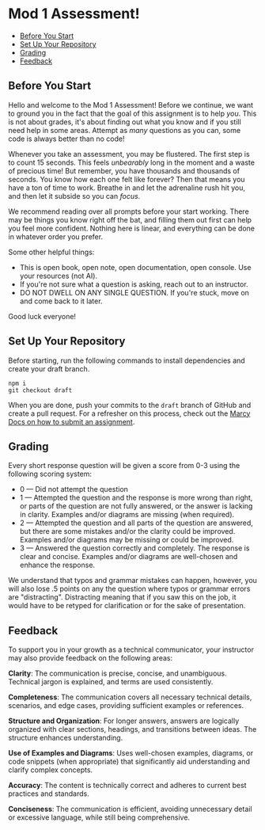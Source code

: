 # Mod 1 Assessment!

- [Before You Start](#before-you-start)
- [Set Up Your Repository](#set-up-your-repository)
- [Grading](#grading)
- [Feedback](#feedback)

## Before You Start

Hello and welcome to the Mod 1 Assessment! Before we continue, we want to ground you in the fact that the goal of this assignment is to help *you*. This is not about grades, it's about finding out what you know and if you still need help in some areas. Attempt as *many* questions as you can, some code is always better than no code!

Whenever you take an assessment, you may be flustered. The first step is to count 15 seconds. This feels *unbearably* long in the moment and a waste of precious time! But remember, you have thousands and thousands of seconds. You know how each one felt like forever? Then that means you have a ton of time to work. Breathe in and let the adrenaline rush hit you, and then let it subside so you can *focus*.

We recommend reading over all prompts before your start working. There may be things you know right off the bat, and filling them out first can help you feel more confident. Nothing here is linear, and everything can be done in whatever order you prefer.

Some other helpful things:

- This is open book, open note, open documentation, open console. Use your resources (not AI).
- If you're not sure what a question is asking, reach out to an instructor.
- DO NOT DWELL ON ANY SINGLE QUESTION. If you're stuck, move on and come back to it later.

Good luck everyone!

## Set Up Your Repository

Before starting, run the following commands to install dependencies and create your draft branch.

```
npm i 
git checkout draft
```

When you are done, push your commits to the `draft` branch of GitHub and create a pull request. For a refresher on this process, check out the [Marcy Docs on how to submit an assignment](https://marcylabschool.gitbook.io/marcy-lab-school-docs/fullstack-curriculum/how-tos/working-with-assignments#how-to-work-on-assignments).

## Grading

Every short response question will be given a score from 0-3 using the following scoring system:

* 0 — Did not attempt the question
* 1 — Attempted the question and the response is more wrong than right, or parts of the question are not fully answered, or the answer is lacking in clarity. Examples and/or diagrams are missing (when required).
* 2 — Attempted the question and all parts of the question are answered, but there are some mistakes and/or the clarity could be improved. Examples and/or diagrams may be missing or could be improved.
* 3 — Answered the question correctly and completely. The response is clear and concise. Examples and/or diagrams are well-chosen and enhance the response.

We understand that typos and grammar mistakes can happen, however, you will also lose .5 points on any the question where typos or grammar errors are "distracting". Distracting meaning that if you saw this on the job, it would have to be retyped for clarification or for the sake of presentation.

## Feedback

To support you in your growth as a technical communicator, your instructor may also provide feedback on the following areas:

**Clarity**: The communication is precise, concise, and unambiguous. Technical jargon is explained, and terms are used consistently.

**Completeness**: The communication covers all necessary technical details, scenarios, and edge cases, providing sufficient examples or references.

**Structure and Organization**: For longer answers, answers are logically organized with clear sections, headings, and transitions between ideas. The structure enhances understanding.

**Use of Examples and Diagrams**: Uses well-chosen examples, diagrams, or code snippets (when appropriate) that significantly aid understanding and clarify complex concepts.

**Accuracy**: The content is technically correct and adheres to current best practices and standards.

**Conciseness**: The communication is efficient, avoiding unnecessary detail or excessive language, while still being comprehensive.